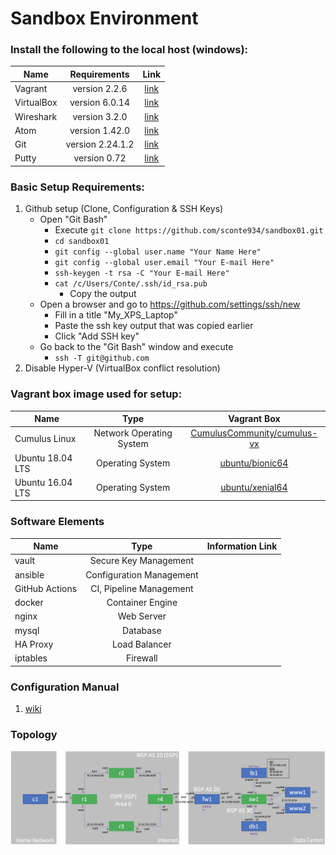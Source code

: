 # Sandbox Environment

### Install the following to the local host (windows):

| Name          | Requirements     | Link  |
| ------------- |:----------------:|:-----:|
| Vagrant       | version 2.2.6    | [link](https://releases.hashicorp.com/vagrant/2.2.6/vagrant_2.2.6_x86_64.msi) |
| VirtualBox    | version 6.0.14   | [link](https://download.virtualbox.org/virtualbox/6.0.14/VirtualBox-6.0.14-133895-Win.exe) |
| Wireshark     | version 3.2.0    | [link](https://1.na.dl.wireshark.org/win64/Wireshark-win64-3.2.0.exe) |
| Atom          | version 1.42.0   | [link](https://github.com/atom/atom/releases/download/v1.42.0/AtomSetup-x64.exe) |
| Git           | version 2.24.1.2 | [link](https://github.com/git-for-windows/git/releases/download/v2.24.1.windows.2/Git-2.24.1.2-64-bit.exe) |
| Putty         | version 0.72     | [link](https://the.earth.li/~sgtatham/putty/latest/w64/putty-64bit-0.73-installer.msi) |

### Basic Setup Requirements:

1. Github setup (Clone, Configuration & SSH Keys)
    * Open "Git Bash"
        * Execute ``` git clone https://github.com/sconte934/sandbox01.git ```
        * ``` cd sandbox01 ```
        * ``` git config --global user.name "Your Name Here" ```
        * ``` git config --global user.email "Your E-mail Here" ```
        * ``` ssh-keygen -t rsa -C "Your E-mail Here" ```
        * ``` cat /c/Users/Conte/.ssh/id_rsa.pub ```
            * Copy the output
    * Open a browser and go to https://github.com/settings/ssh/new
        * Fill in a title "My_XPS_Laptop"
        * Paste the ssh key output that was copied earlier
        * Click "Add SSH key"
    * Go back to the "Git Bash" window and execute
        * ``` ssh -T git@github.com ```
2. Disable Hyper-V (VirtualBox conflict resolution)

### Vagrant box image used for setup:

| Name              | Type                     |  Vagrant Box                 |
| ----------------- |:------------------------:| :---------------------------:|
| Cumulus Linux     | Network Operating System | [CumulusCommunity/cumulus-vx](https://app.vagrantup.com/CumulusCommunity/boxes/cumulus-vx)|
| Ubuntu 18.04 LTS  | Operating System         | [ubuntu/bionic64](https://app.vagrantup.com/ubuntu/boxes/bionic64)|
| Ubuntu 16.04 LTS  | Operating System         | [ubuntu/xenial64](https://app.vagrantup.com/ubuntu/boxes/xenial64)

### Software Elements

| Name              | Type                     | Information Link                |
| ----------------- |:------------------------:|:---------------------------:|
| vault             | Secure Key Management    |                             |
| ansible           | Configuration Management |                             |
| GitHub Actions    | CI, Pipeline Management  |                             |
| docker            | Container Engine         |                             |
| nginx             | Web Server               |                             |
| mysql             | Database                 |                             |
| HA Proxy          | Load Balancer            |                             |
| iptables          | Firewall                 |                             |

### Configuration Manual

1. [wiki](https://github.com/sconte934/sandbox01/wiki)

### Topology

![Network Topology](diagram.png)
